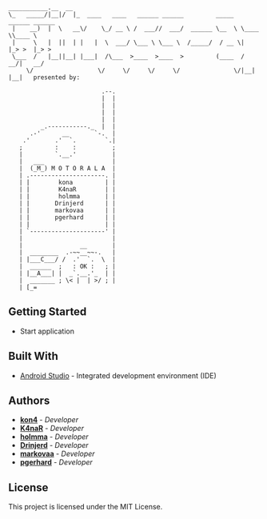 ```
___________.__  __                                                              
\_   _____/|__|/  |_  ____   ____   ______ ______         _____  ______ ______  
 |    __)  |  \   __\/    \_/ __ \ /  ___//  ___/  ______ \__  \ \____ \\____ \ 
 |     \   |  ||  | |   |  \  ___/ \___ \ \___ \  /_____/  / __ \|  |_> >  |_> >
 \___  /   |__||__| |___|  /\___  >____  >____  >         (____  /   __/|   __/ 
     \/                  \/     \/     \/     \/               \/|__|   |__|   presented by:

                          .--.
                          |  |
                          |  |
                          |  |
                          |  |
         _.-----------._  |  |
      .-'      __       `-.  |
    .'       .'  `.        `.|
   ;         :    :          ;
   |         `.__.'          |
   |   ___                   |
   |  (_M_) M O T O R A L A  |
   | .---------------------. |
   | |        kona         | |
   | |        K4naR        | |
   | |        holmma       | |
   | |       Drinjerd      | |
   | |       markovaa      | |
   | |       pgerhard      | |
   | |                     | |
   | `---------------------' |
   |                         |
   |                __       |
   |  ________  .-~~__~~-.   |
   | |___C___/ /  .'  `.  \  |
   |  ______  ;   : OK :   ; |
   | |__A___| |  _`.__.'_  | |
   |  _______ ; \< |  | >/ ; |
   | [_=     
```

## Getting Started

* Start application

## Built With

* [Android Studio](https://developer.android.com/studio) - Integrated development environment (IDE)

## Authors

* **[kon4](https://github.com/eightfour)** - *Developer*
* **[K4naR](https://github.com/ChristianAlexanderMichels)**  - *Developer*
* **[holmma](https://github.com/holmma)** - *Developer*
* **[Drinjerd](https://github.com/DanielSchottHSRT)**  - *Developer*
* **[markovaa](https://github.com/Arina-Markova)**  - *Developer*
* **[pgerhard](https://github.com/pgerhard)**  - *Developer*

## License

This project is licensed under the MIT License.
